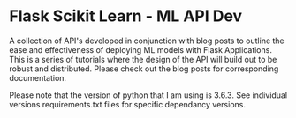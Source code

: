 # Flask Scikit Learn - ML API Dev
A collection of API's developed in conjunction with blog posts to outline the ease and effectiveness of deploying ML models with Flask Applications. This is a series of tutorials where the design of the API will build out to be robust and distributed. Please check out the blog posts for corresponding documentation.

Please note that the version of python that I am using is 3.6.3. See individual versions requirements.txt files for specific dependancy versions. 
